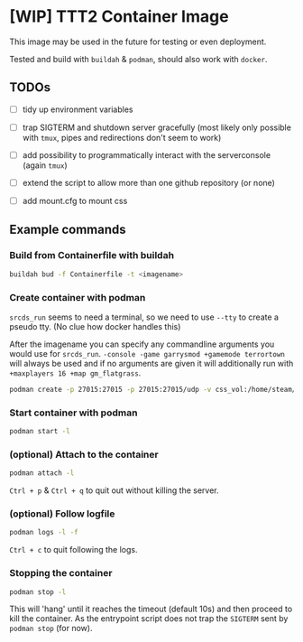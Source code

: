 # [WIP] TTT2 Container Image

This image may be used in the future for testing or even deployment.

Tested and build with `buildah` & `podman`, should also work with `docker`.

## TODOs

- [ ] tidy up environment variables

- [ ] trap SIGTERM and shutdown server gracefully (most likely only possible with `tmux`, pipes and redirections don't seem to work)

- [ ] add possibility to programmatically interact with the serverconsole (again `tmux`)

- [ ] extend the script to allow more than one github repository (or none)

- [ ] add mount.cfg to mount css

## Example commands

### Build from Containerfile with buildah

```bash
buildah bud -f Containerfile -t <imagename>
```

### Create container with podman

`srcds_run` seems to need a terminal, so we need to use `--tty` to create a pseudo tty. (No clue how docker handles this)

After the imagename you can specify any commandline arguments you would use for `srcds_run`. `-console -game garrysmod +gamemode terrortown` will always be used and if no arguments are given it will additionally run with `+maxplayers 16 +map gm_flatgrass`.

```bash
podman create -p 27015:27015 -p 27015:27015/udp -v css_vol:/home/steam/css_ds -v gmod_vol:/home/steam/gmod_ds --tty <imagename>
```

### Start container with podman

```bash
podman start -l
```

### (optional) Attach to the container

```bash
podman attach -l
```

`Ctrl + p` & `Ctrl + q` to quit out without killing the server.

### (optional) Follow logfile

```bash
podman logs -l -f
```

`Ctrl + c` to quit following the logs.

### Stopping the container

```bash
podman stop -l
```

This will 'hang' until it reaches the timeout (default 10s) and then proceed to kill the container. As the entrypoint script does not trap the `SIGTERM` sent by `podman stop` (for now).
